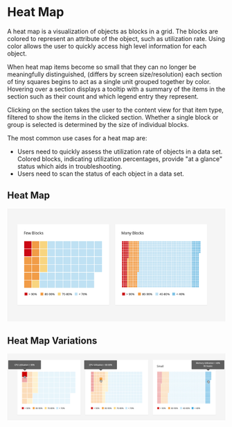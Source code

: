 # Heat Map

A heat map is a visualization of objects as blocks in a grid. The blocks are colored to represent an attribute of the object, such as utilization rate. Using color allows the user to quickly access high level information for each object.  

When heat map items become so small that they can no longer be meaningfully distinguished,  (differs by screen size/resolution) each section of tiny squares begins to act as a single unit grouped together by color. Hovering over a section displays a tooltip with a summary of the items in the section such as their count and which legend entry they represent.

Clicking on the section takes the user to the content view for that item type, filtered to show the items in the clicked section. Whether a single block or group is selected is determined by the size of individual blocks.

The most common use cases for a heat map are:
* Users need to quickly assess the utilization rate of objects in a data set. Colored blocks, indicating utilization percentages, provide "at a glance" status which aids in troubleshooting.
* Users need to scan the status of each object in a data set.


## Heat Map
![Image of card title](img/heat-map.png)

## Heat Map Variations
![Image of card title](img/heat-map-hover.png)
